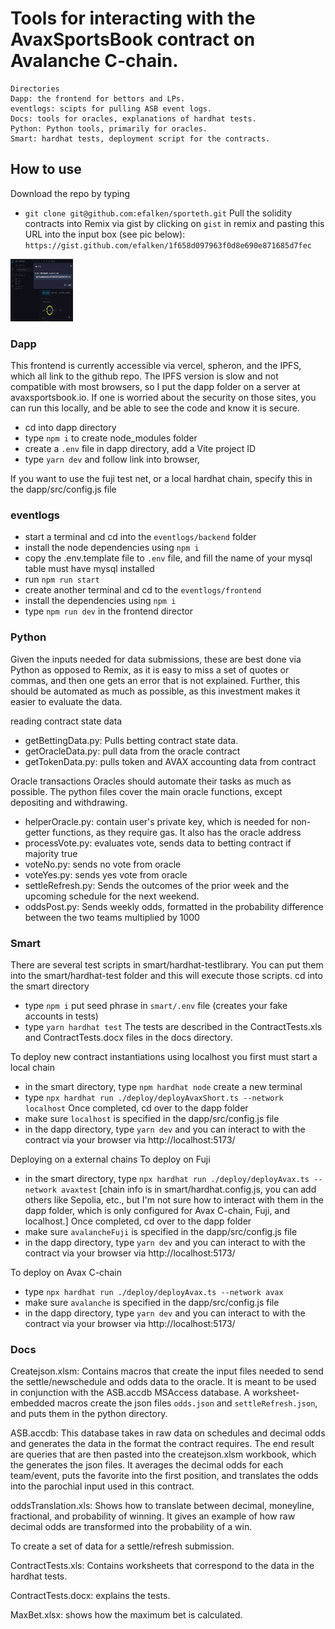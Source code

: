 # Tools for interacting with the AvaxSportsBook contract on Avalanche C-chain.

```shell
Directories
Dapp: the frontend for bettors and LPs. 
eventlogs: scipts for pulling ASB event logs.
Docs: tools for oracles, explanations of hardhat tests.
Python: Python tools, primarily for oracles. 
Smart: hardhat tests, deployment script for the contracts.
```

## How to use

Download the repo by typing
- `git clone git@github.com:efalken/sporteth.git`
Pull the solidity contracts into Remix via gist by clicking on `gist` in remix and pasting this URL into the input box (see pic below):
`https://gist.github.com/efalken/1f658d097963f0d8e690e871685d7fec`
<img src="/docs/remix1.png" alt="Solidity gist" style="height: 100px; width:100px;"/>

### Dapp

This frontend is currently accessible via vercel, spheron, and the IPFS, which all link to the github repo. The IPFS version is slow and not compatible with most browsers, so I put the dapp folder on a server at avaxsportsbook.io. If one is worried about the security on those sites, you can run this locally, and be able to see the code and know it is secure.

- cd into dapp directory
- type `npm i` to create node_modules folder
- create a `.env` file in dapp directory, add a Vite project ID
- type `yarn dev` and follow link into browser, 

If you want to use the fuji test net, or a local hardhat chain, specify this in the dapp/src/config.js file

### eventlogs

- start a terminal and cd into the `eventlogs/backend` folder
- install the node dependencies using `npm i`
- copy the .env.template file to `.env` file, and fill the name of your mysql table
must have mysql installed
- run `npm run start`
- create another terminal and cd to the `eventlogs/frontend`
- install the dependencies using `npm i`
- type `npm run dev` in the frontend director

### Python

Given the inputs needed for data submissions, these are best done via Python as opposed to Remix, as it is easy to miss a set of quotes or commas, and then one gets an error that is not explained. Further, this should be automated as much as possible, as this investment makes it easier to evaluate the data.

reading contract state data
- getBettingData.py: Pulls betting contract state data.       
- getOracleData.py: pull data from the oracle contract
- getTokenData.py: pulls token and AVAX accounting data from contract

Oracle transactions
Oracles should automate their tasks as much as possible. The python files cover the main oracle functions, except depositing and withdrawing. 

- helperOracle.py: contain user's private key, which is needed for non-getter functions, as they require gas. It also has the oracle address
- processVote.py: evaluates vote, sends data to betting contract if majority true
- voteNo.py: sends no vote from oracle
- voteYes.py: sends yes vote from oracle
- settleRefresh.py: Sends the outcomes of the prior week and the upcoming schedule for the
next weekend.
- oddsPost.py: Sends weekly odds, formatted in the probability difference between the two teams multiplied by 1000

### Smart

There are several test scripts in smart/hardhat-testlibrary. You can put them into the smart/hardhat-test folder and this will execute those scripts.
cd into the smart directory
- type `npm i`
put seed phrase in `smart/.env` file (creates your fake accounts in tests)
- type `yarn hardhat test`
The tests are described in the ContractTests.xls and ContractTests.docx files in the docs directory. 

To deploy new contract instantiations using localhost you first must start a local chain 
- in the smart directory, type `npm hardhat node`
create a new terminal
- type `npx hardhat run ./deploy/deployAvaxShort.ts --network localhost`
Once completed, cd over to the dapp folder
- make sure `localhost` is specified in the dapp/src/config.js file
- in the dapp directory, type `yarn dev` and you can interact to with the contract via your browser via http://localhost:5173/

Deploying on a external chains 
To deploy on Fuji
- in the smart directory, type `npx hardhat run ./deploy/deployAvax.ts --network avaxtest`
[chain info is in smart/hardhat.config.js, you can add others like Sepolia, etc., but I'm not sure how to interact with them in the dapp folder, which is only configured for Avax C-chain, Fuji, and localhost.]
Once completed, cd over to the dapp folder
- make sure `avalancheFuji` is specified in the dapp/src/config.js file
- in the dapp directory, type `yarn dev` and you can interact to with the contract via your browser via http://localhost:5173/


To deploy on Avax C-chain
- type `npx hardhat run ./deploy/deployAvax.ts --network avax`
- make sure `avalanche` is specified in the dapp/src/config.js file
- in the dapp directory, type `yarn dev` and you can interact to with the contract via your browser via http://localhost:5173/
        
### Docs
Createjson.xlsm: Contains macros that create the input files needed to send the settle/newschedule and odds data to the oracle. It is meant to be used in conjunction with the ASB.accdb MSAccess database. A worksheet-embedded macros create the json files `odds.json` and `settleRefresh.json`, and puts them in the python directory. 

ASB.accdb: This database takes in raw data on schedules and decimal odds and generates the data in the format the contract requires. The end result are queries that are then pasted into the createjson.xlsm workbook, which the generates the json files. It averages the decimal odds for each team/event, puts the favorite into the first position, and translates the odds into the parochial input used in this contract. 

oddsTranslation.xls: Shows how to translate between decimal, moneyline,
fractional, and probability of winning. It gives an example of how raw
decimal odds are transformed into the probability of a win.
        
To create a set of data for a settle/refresh submission.

ContractTests.xls: Contains worksheets that correspond to the data in the hardhat tests.

ContractTests.docx: explains the tests. 

MaxBet.xlsx: shows how the maximum bet is calculated.





